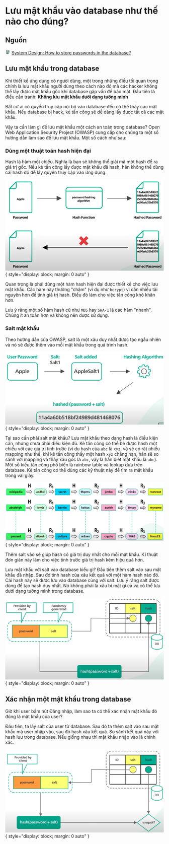 # Lưu mật khẩu vào database như thế nào cho đúng?

## Nguồn

<img src="../../../img/bytebytego.png" width="16" height="16"/> [System Design: How to store passwords in the database?](https://www.youtube.com/watch?v=zt8Cocdy15c)

## Lưu mật khẩu trong database

Khi thiết kế ứng dụng có người dùng, một trong những điều tối quan trọng chính là lưu mật khẩu người dùng theo cách nào đó mà các hacker không thể lấy được mật khẩu gốc khi database gặp vấn đề bảo mật. Đầu tiên là điều cần tránh: **Không lưu mật khẩu dưới dạng tường minh**

Bất cứ ai có quyền truy cập nội bộ vào database đều có thể thấy các mật khẩu. Nếu database bị hack, kẻ tấn công sẽ dễ dàng lấy được tất cả các mật khẩu.

Vậy ta cần làm gì để lưu mật khẩu một cách an toàn trong database? Open Web Application Security Project (OWASP) cung cấp cho chúng ta một số hướng dẫn làm sao để lưu mật khẩu. Một số cách như sau:

### Dùng một thuật toán hash hiện đại

Hash là hàm một chiều. Nghĩa là bạn sẽ không thể giải mã một hash để ra giá trị gốc. Nếu kẻ tấn công lấy được mật khẩu đã hash, hắn không thể dùng cái hash đó để lấy quyền truy cập vào ứng dụng. 

![!figure1](figure1.png){ style="display: block; margin: 0 auto" }

Quan trọng là phải dùng một hàm hash hiện đại được thiết kế cho việc lưu mật khẩu. Các hàm này thường "chậm" (ví dụ như `bcrypt`) vì cần nhiều tài nguyên hơn để tính giá trị hash. Điều đó làm cho việc tấn công khó khăn hơn. 

Lưu ý rằng một số hàm hash cũ như `MD5` hay `SHA-1` là các hàm "nhanh". Chúng ít an toàn hơn và không nên được sử dụng.

### Salt mật khẩu

Theo hướng dẫn của OWASP, salt là một xâu duy nhất được tạo ngẫu nhiên và nó sẽ được thêm vào mỗi mật khẩu trong quá trình hash.

![!figure2](figure2.png){ style="display: block; margin: 0 auto" }
  
Tại sao cần phải salt mật khẩu? Lưu mật khẩu theo dạng hash là điều kiện cần, nhưng chưa phải điều kiện đủ. Kẻ tấn công có thể bẻ được hash một chiều với các giá trị tính trước (ví dụ hash của `abc` là `xyz`, và sẽ có rât nhiều mapping như thế, khi kẻ tấn công thấy một hash `xyz` chẳng hạn, hắn sẽ so sánh với mapping và thấy xâu gốc là `abc`, vậy là hắn biết mật khẩu là `abc`). Một số kiểu tấn công phổ biến là rainbow table và lookup dựa trên database. Kẻ tấn công có thể dùng các kỹ thuật này để tìm ra mật khẩu trong vài giây.

![!figure3](figure3.png){ style="display: block; margin: 0 auto" }

Thêm salt vào sẽ giúp hash có giá trị duy nhất cho mỗi mật khẩu. Kĩ thuật đơn giản này làm cho việc tính trước giá trị hash kém hiệu quả hơn.

Lưu mật khẩu với salt vào database kiểu gì? Đầu tiên thêm salt vào sau mật khẩu đã nhập. Sau đó tính hash của xâu kết quả với một hàm hash nào đó. Cái hash này sẽ được lưu vào database cùng với salt. Lưu ý rằng salt được dùng để tạo hash duy nhất. Nó không phải là xâu bí mật gì cả và có thể lưu dưới dạng tường minh trong database.

![!figure4](figure4.png){ style="display: block; margin: 0 auto" }

## Xác nhận một mật khẩu trong database

Giờ khi user bấm nút Đăng nhập, làm sao ta có thể xác nhận mật khẩu đó đúng là mật khẩu của user?

Đầu tiên, ta lấy salt của user từ database. Sau đó ta thêm salt vào sau mật khẩu mà user nhập vào, sau đó hash xâu kết quả. So sánh kết quả này với hash lưu trong database. Nếu giống nhau thì mật khẩu nhập vào là chính xác.

![!figure5](figure5.png){ style="display: block; margin: 0 auto" }

